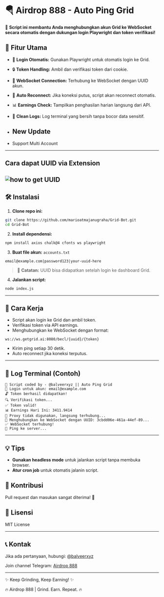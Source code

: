 # 🪂 Airdrop 888 - Auto Ping Grid

🚀 **Script ini membantu Anda menghubungkan akun Grid ke WebSocket secara otomatis dengan dukungan login Playwright dan token verifikasi!**

## 📂 Fitur Utama
- 🔑 **Login Otomatis:** Gunakan Playwright untuk otomatis login ke Grid.
- 🔒 **Token Handling:** Ambil dan verifikasi token dari cookie.
- 🛜 **WebSocket Connection:** Terhubung ke WebSocket dengan UUID akun.
- 🔄 **Auto Reconnect:** Jika koneksi putus, script akan reconnect otomatis.
- 📊 **Earnings Check:** Tampilkan penghasilan harian langsung dari API.
- 🧹 **Clean Logs:** Log terminal yang bersih tanpa bocor data sensitif.

- ## New Update
- Support Multi Account

---
## Cara dapat UUID via Extension
![how to get UUID](https://github.com/user-attachments/assets/2cb45c3c-da93-4e03-bf35-f14e887859c6)
---

## 🛠️ Instalasi

1. **Clone repo ini:**
```bash
git clone https://github.com/marioatmajanugraha/Grid-Bot.git
cd Grid-Bot
```

2. **Install dependensi:**
```bash
npm install axios chalk@4 cfonts ws playwright
```

3. **Buat file akun:** `accounts.txt`
```
email@example.com|password123|your-uuid-here
```

> 📘 **Catatan:** UUID bisa didapatkan setelah login ke dashboard Grid.

4. **Jalankan script:**
```bash
node index.js
```

---

## 🚀 Cara Kerja

- Script akan login ke Grid dan ambil token.
- Verifikasi token via API earnings.
- Menghubungkan ke WebSocket dengan format:
```
ws://ws.getgrid.ai:8080/becl/{uuid}/{token}
```
- Kirim ping setiap 30 detik.
- Auto reconnect jika koneksi terputus.

---

## 🔔 Log Terminal (Contoh)
```
🚀 Script coded by - @balveerxyz || Auto Ping Grid
🔑 Login untuk akun: email@example.com
🔓 Token berhasil didapatkan!
🔍 Verifikasi token...
✅ Token valid!
📊 Earnings Hari Ini: 3411.9414
🚫 Proxy tidak digunakan, langsung terhubung...
🔗 Menghubungkan ke WebSocket dengan UUID: 3cbdd06e-461a-44ef-89...
✅ WebSocket terhubung!
🔔 Ping ke server...
```

---

## 💡 Tips
- **Gunakan headless mode** untuk jalankan script tanpa membuka browser.
- **Atur cron job** untuk otomatis jalanin script.

## 🤝 Kontribusi
Pull request dan masukan sangat diterima! 🚀

## 📜 Lisensi
MIT License

---

## 📞 Kontak
Jika ada pertanyaan, hubungi: [@balveerxyz](https://t.me/balveerxyz)

Join channel Telegram: [Airdrop 888](https://t.me/airdroplocked)

---

✨ Keep Grinding, Keep Earning! ✨

🔥 Airdrop 888 | Grind. Earn. Repeat. 🔥

